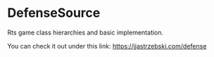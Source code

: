 # DefenseSource
Rts game class hierarchies and basic implementation.

You can check it out under this link:
https://jjastrzebski.com/defense
